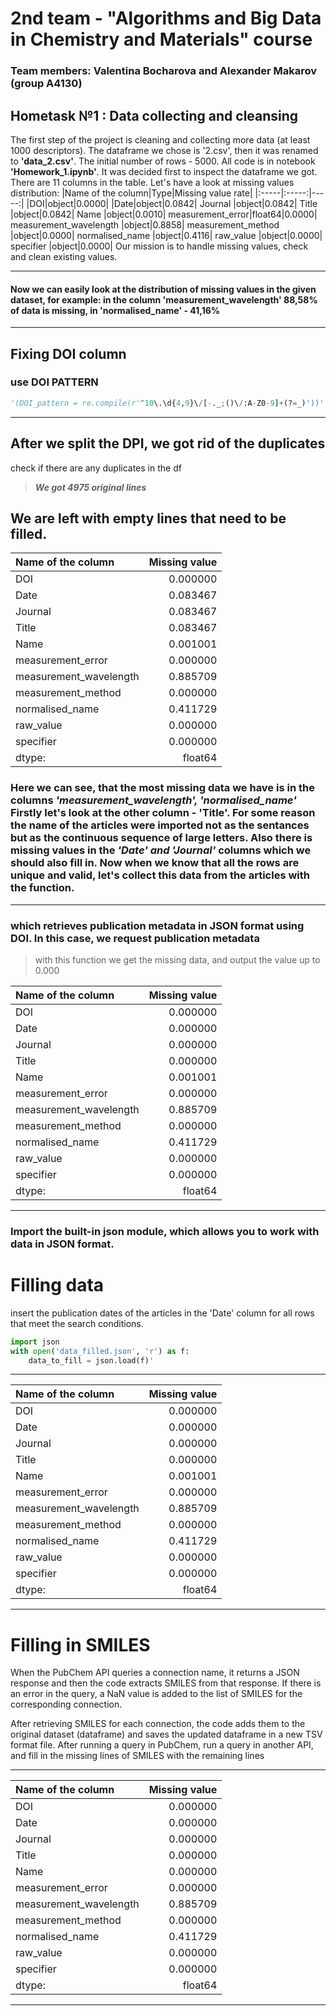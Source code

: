 # 2nd team - "Algorithms and Big Data in Chemistry and Materials" course 
### Team members: Valentina Bocharova and Alexander Makarov (group A4130)
## Hometask №1 : Data collecting and cleansing
The first step of the project is cleaning and collecting more data (at least 1000 descriptors). The dataframe we chose is '2.csv', then it was renamed to **'data_2.csv'**. The initial number of rows - 5000. All code is in notebook **'Homework_1.ipynb'**.
It was decided first to inspect the dataframe we got.
There are 11 columns in the table. Let's have a look at missing values distribution:
|Name of the column|Type|Missing value rate|
|:-----|:-----:|-----:|
|DOI|object|0.0000|
|Date|object|0.0842|
Journal |object|0.0842|
Title |object|0.0842|
Name |object|0.0010|
measurement_error|float64|0.0000|
measurement_wavelength |object|0.8858|
measurement_method |object|0.0000|
normalised_name |object|0.4116|
raw_value |object|0.0000|
specifier |object|0.0000|
Our mission is to handle missing values, check and clean existing values.
____
#### Now we can easily look at the distribution of missing values in the given dataset, for example: in the column 'measurement_wavelength' 88,58% of data is missing, in 'normalised_name' - 41,16%
___
## Fixing DOI column
### use DOI PATTERN
```python
'(DOI_pattern = re.compile(r'^10\.\d{4,9}\/[-._;()\/:A-Z0-9]+(?=_)'))'
```
___
## After we split the DPI, we got rid of the duplicates
check if there are any duplicates in the df
>***We got 4975 original lines***

## We are left with empty lines that need to be filled.

|Name of the column|Missing value|
|:-----|-----:|
|DOI|                       0.000000|
|Date|                      0.083467|
|Journal|                   0.083467|
|Title|                     0.083467|
|Name  |                    0.001001|
|measurement_error|         0.000000|
|measurement_wavelength|    0.885709|
|measurement_method     |   0.000000|
|normalised_name         |  0.411729|
|raw_value                | 0.000000|
|specifier                 |0.000000|
|dtype: | float64

### Here we can see, that the most missing data we have is in the columns ***'measurement_wavelength', 'normalised_name'*** Firstly let's look at the other column - 'Title'. For some reason the name of the articles were imported not as the sentances but as the continuous sequence of large letters. Also there is missing values in the ***'Date' and 'Journal'*** columns which we should also fill in. Now when we know that all the rows are unique and valid, let's collect this data from the articles with the function.
___
### which retrieves publication metadata in JSON format using DOI. In this case, we request publication metadata
>with this function we get the missing data, and output the value up to 0.000

|Name of the column|Missing value|
|:-----|-----:|
|DOI|                       0.000000|
|Date|                      0.000000|
|Journal|                   0.000000|
|Title|                     0.000000|
|Name  |                    0.001001|
|measurement_error|         0.000000|
|measurement_wavelength|    0.885709|
|measurement_method     |   0.000000|
|normalised_name         |  0.411729|
|raw_value                | 0.000000|
|specifier                 |0.000000|
|dtype: | float64
____

### Import the built-in json module, which allows you to work with data in JSON format.
# Filling data
insert the publication dates of the articles in the 'Date' column for all rows that meet the search conditions.
```python
import json
with open('data_filled.json', 'r') as f:
    data_to_fill = json.load(f)'   
 ```
___
|Name of the column|Missing value|
|:-----|-----:|
|DOI|                       0.000000|
|Date|                      0.000000|
|Journal|                   0.000000|
|Title|                     0.000000|
|Name  |                    0.001001|
|measurement_error|         0.000000|
|measurement_wavelength|    0.885709|
|measurement_method     |   0.000000|
|normalised_name         |  0.411729|
|raw_value                | 0.000000|
|specifier                 |0.000000|
|dtype: | float64
___

# Filling in SMILES
When the PubChem API queries a connection name, it returns a JSON response and then the code extracts SMILES from that response. If there is an error in the query, a NaN value is added to the list of SMILES for the corresponding connection.

After retrieving SMILES for each connection, the code adds them to the original dataset (dataframe) and saves the updated dataframe in a new TSV format file.
After running a query in PubChem, run a query in another API, and fill in the missing lines of SMILES with the remaining lines
___
|Name of the column|Missing value|
|:-----|-----:|
|DOI|                       0.000000|
|Date|                      0.000000|
|Journal|                   0.000000|
|Title|                     0.000000|
|Name  |                    0.000000|
|measurement_error|         0.000000|
|measurement_wavelength|    0.885709|
|measurement_method     |   0.000000|
|normalised_name         |  0.411729|
|raw_value                | 0.000000|
|specifier                 |0.000000|
|dtype: | float64
___

